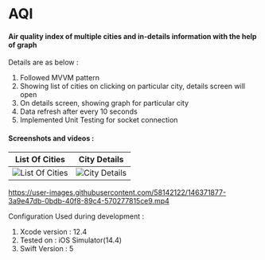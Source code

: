 # AQI

#### Air quality index of multiple cities and in-details information with the help of graph

Details are as below :

1. Followed MVVM pattern
2. Showing list of cities on clicking on particular city, details screen will open 
3. On details screen, showing graph for particular city 
4. Data refresh after every 10 seconds
5. Implemented Unit Testing for socket connection

#### Screenshots and videos : 

List Of Cities           |  City Details
:-------------------------:|:-------------------------:
![List Of Cities](https://user-images.githubusercontent.com/58142122/146370111-39aea389-db61-444f-bef3-b4c477a59379.png)  |  ![City Details](https://user-images.githubusercontent.com/58142122/146370185-7b8fb2a1-f406-4e14-9d6c-e346b3a739b9.png)




https://user-images.githubusercontent.com/58142122/146371877-3a9e47db-0bdb-40f8-89c4-570277815ce9.mp4


Configuration Used during development : 

1. Xcode version : 12.4
2. Tested on : iOS Simulator(14.4)
3. Swift Version : 5



